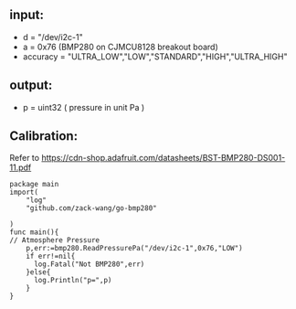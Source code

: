## input:
- d = "/dev/i2c-1"
- a = 0x76 (BMP280 on CJMCU8128 breakout board)
- accuracy = "ULTRA_LOW","LOW","STANDARD","HIGH","ULTRA_HIGH"

## output:
- p = uint32 ( pressure in unit Pa )

## Calibration:
Refer to https://cdn-shop.adafruit.com/datasheets/BST-BMP280-DS001-11.pdf

````
package main
import(
	"log"
	"github.com/zack-wang/go-bmp280"

)
func main(){
// Atmosphere Pressure
	p,err:=bmp280.ReadPressurePa("/dev/i2c-1",0x76,"LOW")
	if err!=nil{
	  log.Fatal("Not BMP280",err)
	}else{
	  log.Println("p=",p)
	}
}
````

